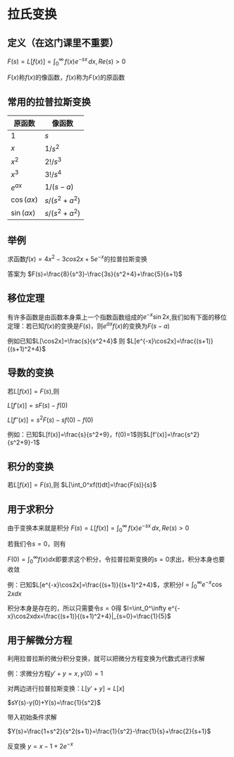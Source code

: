 # 拉氏变换

## 定义（在这门课里不重要）
$F(s)=L[f(x)]=\int_{0}^{\infty}\,f(x)e^{-s x}\,d x,R e(s)>0$

$F(x)$称$f(x)$的像函数，$f(x)$称为$F(x)$的原函数

## 常用的拉普拉斯变换

|原函数|像函数|
|--|--|
|$1$|$s$|
|$x$|1/$s^2$|
|$x^2$|$2!/s^3$|
|$x^3$|$3!/s^4$|
|$e^{ax}$|$1/(s-a)$|
|$\cos(ax)$|$s/(s^2+a^2)$|
|$\sin(ax)$|$s/(s^2+a^2)$|

## 举例

求函数$f(x)=4x^2-3cos2x+5e^{-x}$的拉普拉斯变换

答案为 $F(s)=\frac{8}{s^3}-\frac{3s}{s^2+4}+\frac{5}{s+1}$

## 移位定理

有许多函数是由函数本身乘上一个指数函数组成的$e^{-x}\sin2x$,我们如有下面的移位定理：若已知$f(x)$的变换是$F(s)$，则$e^{ax}f(x)$的变换为$F(s-a)$

例如已知$L[\cos2x]=\frac{s}{s^2+4}$ 则 $L[e^{-x}\cos2x]=\frac{(s+1)}{(s+1)^2+4}$

## 导数的变换

若$L[f(x)]=F(s)$,则

$L[f'(x)]=sF(s)-f(0)$

$L[f''(x)]=s^2F(s)-sf(0)-f(0)$

例如：已知$L[f(x)]=\frac{s}{s^2+9}，f(0)=1$则$L[f'(x)]=\frac{s^2}{s^2+9}-1$

## 积分的变换

若$L[f(x)]=F(s)$,则
$L[\int_0^xf(t)dt]=\frac{F(s)}{s}$

## 用于求积分

由于变换本来就是积分
$F(s)=L[f(x)]=\int_{0}^{\infty}\,f(x)e^{-s x}\,d x,R e(s)>0$

若我们令$s=0$，则有

$F(0)=\int_0^\infty f(x)dx$即要求这个积分，令拉普拉斯变换的$s=0$求出，积分本身也要收敛

例：已知$L[e^{-x}\cos2x]=\frac{(s+1)}{(s+1)^2+4}$，求积分$I=\int_0^\infty e^{-x}\cos2xdx$

积分本身是存在的，所以只需要令$s=0$得
$I=\int_0^\infty e^{-x}\cos2xdx=\frac{(s+1)}{(s+1)^2+4}|_{s=0}=\frac{1}{5}$


## 用于解微分方程
利用拉普拉斯的微分积分变换，就可以把微分方程变换为代数式进行求解

例：求微分方程$y'+y=x,y(0)=1$

对两边进行拉普拉斯变换：$L[y'+y]=L[x]$

$sY(s)-y(0)+Y(s)=\frac{1}{s^2}$

带入初始条件求解

$Y(s)=\frac{1+s^2}{s^2(s+1)}=\frac{1}{s^2}-\frac{1}{s}+\frac{2}{s+1}$

反变换 $y=x-1+2e^{-x}$
